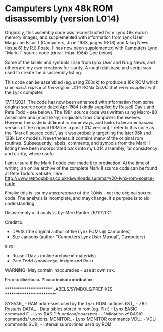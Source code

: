 Camputers Lynx 48k ROM disassembly (version L014)
=================================================

Originally, this assembly code was reconstructed from Lynx 48k eprom memory images, and supplemented with information from Lynx User Magazine Issue 1 (Camputers, June 1983, pages 16-18) and Nilug News (Issue 6) by R.B.Poate. It has now been supplemented with Camputers Lynx "Mark II" source code (circa: 1-Apr-1984) (see below).

Some of the labels and symbols arise from Lynx User and Nilug News, and others are my own creations for clarity. A rough database and script was used to create the disassembly listing.

This code can be assembled (eg. using Z88dk) to produce a 16k ROM which is an exact replica of the original L014 ROMs (2x8k) that were supplied with the Lynx computer.

17/11/2021: The code has now been enhanced with information from some original source code dated Apr-1984 (kindly supplied by Russell Davis and Pete Todd - see below). The 1984 source code was written using Macro-80 Assembler and (most likely) originates from Camputers themselves. However the code is different in some ways, and looks to be an enhanced version of the original ROM (ie. a post L014 version). I refer to this code as the "Mark II source code", as it was probably targetting the later 96k and 128k Lynx models. Nevertheless, it contains many of the original rom routines. Subsequently, labels, comments, and symbols from the Mark II listing have been incorporated back into my L014 assembly, for consistency and clarity, where useful.

I am unsure if the Mark II code ever made it to production. At the time of writing, an online archive of the complete Mark II source code can be found at Pete Todd's website, here: http://www.retrogubbins.co.uk/downloads/summary/20-lynx-rom-source-code

Finally: this is just my *interpretation* of the ROMs - *not* the original source
code. The analysis is incomplete, and may change. It's purpose is to aid understanding.

Disassembly and analysis by: Mike Panter 26/11/2021

Credit to: 
 - DAVIS (the original author of the Lynx ROMs @ Camputers)
 - Sue Jansons (author, "Camputers Lynx User Manual", Camputers)

also: 
 - Russell Davis (online archive of materials) 
 - Pete Todd (knowledge, insight and Pale)

WARNING: May contain inaccuracies - use at own risk.

Free to distribute. Please include attribution.

********************** LABELS/SYMBOLS/PREFIXES ************************

SYSVAR_     - RAM addresses used by the Lynx ROM routines
RST_        - Z80 Restarts
DATA_       - Data tables stored in rom (eg. PI)
E<command>  - Lynx BASIC command
F<name>     - Lynx BASIC functions/operators
I<name>     - Validation of BASIC commands/ unctions.
MONITOR_    - Lynx MONITOR commands
VDU_        - VDU commands
SUB_        - internal subroutines used by ROM
